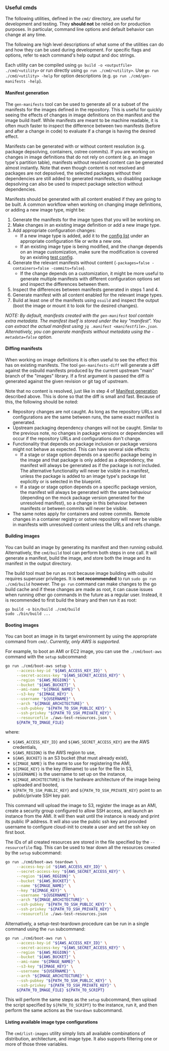 ### Useful cmds

The following utilities, defined in the `cmd/` directory, are useful for
development and testing. They **should not** be relied on for production
purposes. In particular, command line options and default behavior can change
at any time.

The following are high level descriptions of what some of the utilities can do
and how they can be used during development. For specific flags and options,
refer to each command's help output and doc strings.

Each utility can be compiled using `go build -o <outputfile> ./cmd/<utility>`
or run directly using `go run ./cmd/<utility>`. Use `go run ./cmd/<utility>
-help` for option descriptions (e.g. `go run ./cmd/gen-manifests -help`).

#### Manifest generation

The `gen-manifests` tool can be used to generate all or a subset of the
manifests for the images defined in the repository. This is useful for quickly
seeing the effects of changes in image definitions on the manifest and the
image build itself. While manifests are meant to be machine readable, it is
often much faster to inspect the difference between two manifests (before and
after a change in code) to evaluate if a change is having the desired effect.

Manifests can be generated with or without content resolution (e.g. package
depsolving, containers, ostree commits). If you are working on changes in image
definitions that do not rely on content (e.g. an image type's partition table),
manifests without resolved content can be generated almost instantly. Note that
even though content is not resolved and packages are not depsolved, the
selected packages without their dependencies are still added to generated
manifests, so disabling package depsolving can also be used to inspect package
selection without dependencies.

Manifests should be generated with all content enabled if they are going to be
built. A common workflow when working on changing image definitions, or adding
a new image type, might be:
1. Generate the manifests for the image types that you will be working on.
2. Make changes in an existing image definition or add a new image type.
3. Add appropriate configuration changes:
    - If a new image type is added, add it to the [config
      list](test/config-list.json) under an appropriate configuration file or
      write a new one.
    - If an existing image type is being modified, and the change depends on an
      image customization, make sure the modification is covered by an existing
      [test config](test/configs).
4. Generate the relevant manifests without content (`-packages=false
   -containers=false -commits=false`).
    - If the change depends on a customization, it might be more useful to
      generate multiple manifests with different configuration options set and
      inspect the differences between them.
5. Inspect the differences between manifests generated in steps 1 and 4.
6. Generate manifest with all content enabled for the relevant image types.
7. Build at least one of the manifests using `osuild` and inspect the output
   (boot the image or mount it to look for the desired changes).

_NOTE: By default, manifests created with the `gen-manifest` tool contain extra
metadata. The manifest itself is stored under the key "manifest". You can
extract the actual manifest using `jq .manifest
<manifestfile>.json`. Alternatively, you can generate manifests without
metadata using the `-metadata=false` option._

#### Diffing manifests

When working on image definitions it is often useful to see the effect
this has on existing manifests. The tool `gen-manifests-diff` will generate
a diff against the osbuild manifests produced by the current upstream "main"
branch of the "images" library. If a first argument is passed the diff
is generated against the given revision or git tag of upstream.

Note that no content is resolved, just like in step 4 of [Manifest
generation](#manifest-generation) described above. This is done so that the
diff is small and fast. Because of this, the following should be noted:
- Repository changes are not caught. As long as the repository URLs and
  configurations are the same between runs, the same exact manifest is
  generated.
- Upstream packaging dependency changes will not be caught. Similar to the
  previous note, no changes in package versions or dependencies will occur if
  the repository URLs and configurations don't change.
- Functionality that depends on package inclusion or package versions might not
  behave as expected. This can have several side effects:
    - If a stage or stage option depends on a specific package being in the
      image and that package is only added as a dependency, the manifest will
      always be generated as if the package is not included. The alternative
      functionality will never be visible in a manifest, unless the package is
      added to an image type's package list explicitly or is selected in the
      blueprint.
    - If a stage or stage option depends on a specific package version, the
      manifest will always be generated with the same behaviour (depending on
      the mock package version generated for the unresolved manifest), so a
      change in this behaviour between manifests or between commits will never
      be visible.
- The same notes apply for containers and ostree commits. Remote changes in a
  container registry or ostree repository will never be visible in manifests
  with unresolved content unless the URLs and refs change.

#### Building images

You can build an image by generating its manifest and then running
osbuild. Alternatively, the `cmd/build` tool can perform both steps in one
call. It will generate a manifest, build the image, and store both the image
and its manifest in the output directory.

The build tool must be run as root because image building with osbuild requires
superuser privileges. It is **not recommended** to run `sudo go run
./cmd/build` however. The `go run` command can make changes to the go build
cache and if these changes are made as root, it can cause issues when running
other go commands in the future as a regular user. Instead, it is recommended
to first build the binary and then run it as root:
```
go build -o bin/build ./cmd/build
sudo ./bin/build ...
```

#### Booting images

You can boot an image in its target environment by using the appropriate
command from `cmd/`. _Currently, only AWS is supported._

For example, to boot an AMI or EC2 image, you can use the `./cmd/boot-aws`
command with the `setup` subcommand:
```bash
go run ./cmd/boot-aws setup \
     --access-key-id "${AWS_ACCESS_KEY_ID}" \
     --secret-access-key "${AWS_SECRET_ACCESS_KEY}" \
     --region "${AWS_REGION}" \
     --bucket "${AWS_BUCKET}" \
     --ami-name "${IMAGE_NAME}" \
     --s3-key "${IMAGE_KEY}" \
     --username "${USERNAME}" \
     --arch "${IMAGE_ARCHITECTURE}" \
     --ssh-pubkey "${PATH_TO_SSH_PUBLIC_KEY}" \
     --ssh-privkey "${PATH_TO_SSH_PRIVATE_KEY}" \
     --resourcefile ./aws-test-resources.json \
     ${PATH_TO_IMAGE_FILE}
```
where:
- `${AWS_ACCESS_KEY_ID}` and `${AWS_SECRET_ACCESS_KEY}` are the AWS credentials,
- `${AWS_REGION}` is the AWS region to use,
- `${AWS_BUCKET}` is an S3 bucket (that must already exist),
- `${IMAGE_NAME}` is the name to use for registering the AMI,
- `${IMAGE_KEY}` is the key (filename) to use for the file in S3,
- `${USERNAME}` is the username to set up on the instance,
- `${IMAGE_ARCHITECTURE}` is the hardware architecture of the image being
  uploaded and booted,
- `${PATH_TO_SSH_PUBLIC_KEY}` and `${PATH_TO_SSH_PRIVATE_KEY}` point to an
  public/private SSH key pair.

This command will upload the image to S3, register the image as an AMI, create
a security group configured to allow SSH access, and launch an instance from
the AMI. It will then wait until the instance is ready and print its public IP
address. It will also use the public ssh key and provided username to configure
cloud-init to create a user and set the ssh key on first boot.

The IDs of all created resources are stored in the file specified by the
`--resourcefile` flag. This can be used to tear down all the resources created
by the `setup` subcommand:
```bash
go run ./cmd/boot-aws teardown \
     --access-key-id "${AWS_ACCESS_KEY_ID}" \
     --secret-access-key "${AWS_SECRET_ACCESS_KEY}" \
     --region "${AWS_REGION}" \
     --bucket "${AWS_BUCKET}" \
     --name "${IMAGE_NAME}" \
     --key "${IMAGE_KEY}" \
     --username "${USERNAME}" \
     --arch "${IMAGE_ARCHITECTURE}" \
     --ssh-pubkey "${PATH_TO_SSH_PUBLIC_KEY}" \
     --ssh-privkey "${PATH_TO_SSH_PRIVATE_KEY}" \
     --resourcefile ./aws-test-resources.json
```

Alternatively, a setup-test-teardown procedure can be run in a single command using the `run` subcommand:
```bash
go run ./cmd/boot-aws run \
     --access-key-id "${AWS_ACCESS_KEY_ID}" \
     --secret-access-key "${AWS_SECRET_ACCESS_KEY}" \
     --region "${AWS_REGION}" \
     --bucket "${AWS_BUCKET}" \
     --ami-name "${IMAGE_NAME}" \
     --s3-key "${IMAGE_KEY}" \
     --username "${USERNAME}" \
     --arch "${IMAGE_ARCHITECTURE}" \
     --ssh-pubkey "${PATH_TO_SSH_PUBLIC_KEY}" \
     --ssh-privkey "${PATH_TO_SSH_PRIVATE_KEY}" \
     ${PATH_TO_IMAGE_FILE} ${PATH_TO_SCRIPT}
```

This will perform the same steps as the `setup` subcommand, then upload the
script specified by `${PATH_TO_SCRIPT}` to the instance, run it, and then
perform the same actions as the `teardown` subcommand.

#### Listing available image type configurations

The `cmd/list-images` utility simply lists all available combinations of
distribution, architecture, and image type. It also supports filtering one or
more of those three variables.
